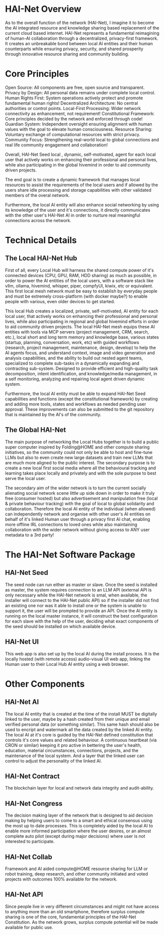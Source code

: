<!-- # START OF FILE helperfiles/INITIAL_IDEA.md -->
# HAI-Net Overview

As to the overall function of the network (HAI-Net), I imagine it to become the AI integrated resource and knowledge sharing based replacement of the current cloud based internet. HAI-Net represents a fundamental reimagining of human-AI collaboration through a decentralized, privacy-first framework. It creates an unbreakable bond between local AI entities and their human counterparts while ensuring privacy, security, and shared prosperity through innovative resource sharing and community building.


# Core Principles

Open Source: All components are free, open source and transparent.
Privacy by Design: All personal data remains under complete local control.
Human Rights First: System operations actively protect and promote fundamental human rights!
Decentralized Architecture: No central authorities or control points.
Local-First Processing: Wider network connectivity as enhancement, not requirement!
Constitutional Framework: Core principles decided by the network and enforced through code!
Guardian System: Independent oversight ensuring alignment with human values with the goal to elevate human consciousness.
Resource Sharing: Voluntary exchange of computational resources with strict privacy.
Community Focus: Strengthening real-world local to global connections and real life community engagement and collaboration!

Overall, HAI-Net Seed  local , dynamic, self-motivated, agent for each local user that actively works on enhancing their professional and personal lives, while also participating in the global hivemind in order to aid community driven projects.

The end goal is to create a dynamic framework that manages local resources to assist the requirements of the local users and if allowed by the users share idle processing and storage capabilities with other validated members of the overal network.

Furthermore, the local AI entity will also enhance social networking by using its knowledge of the user and it's connections, it directly communicates with the other user's HAI-Net AI in order to nurture real meaningful connections across the network.


# Technical Details

## The Local HAI-Net Hub
First of all, every Local Hub will harness the shared compute power of it's connected devices (CPU, GPU, RAM, HDD sharing) as much as possible, in order to power the AI entities of the local users, with a software stack like vllm, ollama, hivemind, whisper, piper, compfyUI, kiwix, etc or equivalent. This first local mesh network must be easy to establish by everyday people and must be extremely cross-platform (with docker maybe?) to enable people with various, even older devices to get started.

This local Hub creates a localized, private, self-motivated, AI entity for each local user, that actively works on enhancing their professional and personal lives, while also participating in regional and global hivemind efforts in order to aid community driven projects. The local HAI-Net mesh equips these AI entities with tools via MCP servers (project management, CRM, search, etc.), local short and long term memory and knowledge base, various states (startup, planning, conversation, work, etc) with guided workflows (research, project management, maintenance, design, develop) to help the AI agents focus, and understand context, image and video generation and analysis capabilities, and the ability to build out nested agent teams, specialized to complete sub-tasks in a dynamically expanding and contracting sub-system. Designed to provide efficient and high-quality task decomposition, intent identification, and knowledge/media management, in a self monitoring, analyzing and repairing local agent driven dynamic system.

Furthermore, the local AI entity must be able to expand HAI-Net Seed capabilities and functions (except the constitutional framework) by creating and adding more tools, states and workflows as needed pending user approval. These improvements can also be submitted to the git repository that is maintained by the AI's of the community.

## The Global HAI-Net
The main purpose of networking the Local Hubs together is to build a public super computer inspired by Folding@HOME and other compute sharing initiatives, so the community could not only be able to host and fine-tune LLMs but also to even create new large datasets and train new LLMs that are much more aligned to the public interest. The secondary purpose is to create a new local first social media where all the behavioural tracking and learning takes place locally and privately and with the sole purpose to best serve the local user.

The secondary aim of the wider network is to turn the current socially alienating social network scene little up side down in order to make it truly free (consumer hosted) but also advertisement and manipulation free (local & private behaviour tracking) with the goal of local to global solidarity and collaboration. Therefore the local AI entity of the individual (when allowed) can independently network and organise with other user's AI entities on behalf of it's linked Human user through a privacy first AI chat, enabling more offline IRL connections to loved ones while also maintaining collaboration with the wider network without giving access to ANY user metadata to a 3rd party!


# The HAI-Net Software Package

## HAI-Net Seed
The seed node can run either as master or slave. Once the seed is installed as master, the system requires connection to an LLM API (external API is only necessary while the HAI-Net network is smal, when available, the installer will connect to the HAI-Net public API) so if the installer did not find an existing one nor was it able to install one or the system is unable to support it, the user will be prompted to provide an API. Once the AI entity is running on the local master instance, it will construct the best configuration for each slave with the help of the user, deciding what exact components of the seed should be installed on which available device.

## HAI-Net UI
This web app is also set up by the local AI during the install process. It is the locally hosted (with remote access) audio-visual UI web app, linking the Human user to their Local Hub AI entity using a web browser.


# Other Components

## HAI-Net AI
The local AI entity that is created at the time of the install MUST be digitally linked to the user, maybe by a hash created from their unique and email verified personal data (or something similar). This same hash should also be used to encript and watermark all the data created by the linked AI entity. The local AI at it's core is guided by the HAI-Net defined constitution that controls it's core values and related behaviour. A continuous heartbeat (via CRON or similar) keeping it pro active in bettering the user's health, education, material circumstances, connections, projects, and the maintenance of the local system. And a layer that the linked user can control to adjust the personality of the linked AI.

## HAI-Net Contract
The blockchain layer for local and network data integrity and audit-ability.

## HAI-Net Congress
The decision making layer of the network that is designed to aid decision making by helping users to come to a smart and ethical consensus using the most up to date processes. This is completely aided by the local AI to enable more informed participation where the user desires, or an almost complete auto pilot (except during major decisions) where user is not interested to participate.

## HAI-Net Collab
Framework and AI aided compute@HOME resource sharing for LLM or robot training, deep research, and other community initiated and voted projects with outcomes 100% available for the network.

## HAI-Net API
Since people live in very different circumstances and might not have access to anything more than an old smartphone, therefore surplus compute sharing is one of the core, fundamental principles of the HAI-Net Constitution. As the network grows, surplus compute potential will be made available for public use.
